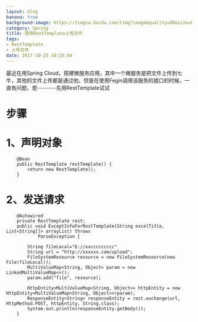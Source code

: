 ```yaml
---
layout: blog
banana: true
background-image: https://timgsa.baidu.com/timg?image&quality=80&size=b9999_10000&sec=1509503652&di=cf9ab469d47904d5a9ab910f3134110f&imgtype=jpg&er=1&src=http%3A%2F%2Fwww.sz886.com%2Feditor%2Fimage%2F20170507%2F20170507175839_7806.png
category: Spring
title: 使用RestTemplate上传文件
tags:
- RestTemplate
- 上传文件
date: 2017-10-25 10:25:54
---
```


最近在用Spring Cloud，搭建微服务应用，其中一个微服务是把文件上传到七牛，其他的文件上传都是通过他。但是在使用Fegin调用该服务的接口的时候，一直有问题，恩--------先用RestTemplate试试


# 步骤

# 1、声明对象

```
    @Bean
    public RestTemplate restTemplate() {
        return new RestTemplate();
    }
```

# 2、发送请求


```
    @Autowired
    private RestTemplate rest;
    public void ExceptInfoForRestTemplate(String excelTitle, List<String[]> arrayList) throws
            ParseException {

        String fileLocal="E://xxccccccccc"
        String url = "http://xxxxxx.com/upload";
        FileSystemResource resource = new FileSystemResource(new File(fileLocal));
        MultiValueMap<String, Object> param = new LinkedMultiValueMap<>();
        param.add("file", resource);

        HttpEntity<MultiValueMap<String, Object>> httpEntity = new HttpEntity<MultiValueMap<String, Object>>(param);
        ResponseEntity<String> responseEntity = rest.exchange(url, HttpMethod.POST, httpEntity, String.class);
        System.out.println(responseEntity.getBody());
    }
```



